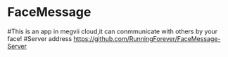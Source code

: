 # FaceMessage

#This is an app in megvii cloud,it can conmmunicate with others by your face!
#Server address https://github.com/RunningForever/FaceMessage-Server
